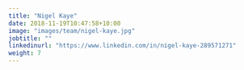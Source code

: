```yaml
---
title: "Nigel Kaye"
date: 2018-11-19T10:47:58+10:00
image: "images/team/nigel-kaye.jpg"
jobtitle: ""
linkedinurl: "https://www.linkedin.com/in/nigel-kaye-289571271"
weight: 7
---
```



